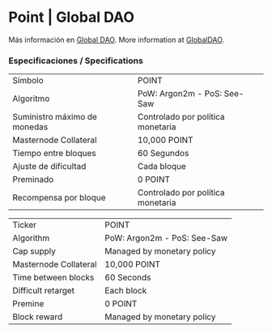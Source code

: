 Point | Global DAO
==========

Más información en [Global DAO](https://globaldao.network).
More information at [GlobalDAO](https://globaldao.network).

### Especificaciones / Specifications

<tablte>
<tr>

<td>
<table>
<tr><td>Símbolo</td><td>POINT</td></tr>
<tr><td>Algoritmo</td><td>PoW: Argon2m - PoS: See-Saw</td></tr>
<tr><td>Suministro máximo de monedas</td><td>Controlado por política monetaria</td></tr>
<tr><td>Masternode Collateral</td><td>10,000 POINT</td></tr>
<tr><td>Tiempo entre bloques</td><td>60 Segundos</td></tr>
<tr><td>Ajuste de dificultad</td><td>Cada bloque</td></tr>
<tr><td>Preminado</td><td>0 POINT</td></tr>
<tr><td>Recompensa por bloque</td><td>Controlado por política monetaria</td></tr>
</table>
</td>

<td>
<table>
<tr><td>Ticker</td><td>POINT</td></tr>
<tr><td>Algorithm</td><td>PoW: Argon2m - PoS: See-Saw</td></tr>
<tr><td>Cap supply</td><td>Managed by monetary policy</td></tr>
<tr><td>Masternode Collateral</td><td>10,000 POINT</td></tr>
<tr><td>Time between blocks</td><td>60 Seconds</td></tr>
<tr><td>Difficult retarget</td><td>Each block</td></tr>
<tr><td>Premine</td><td>0 POINT</td></tr>
<tr><td>Block reward</td><td>Managed by monetary policy</td></tr>
</table>
</td>

</tr>
</table>


